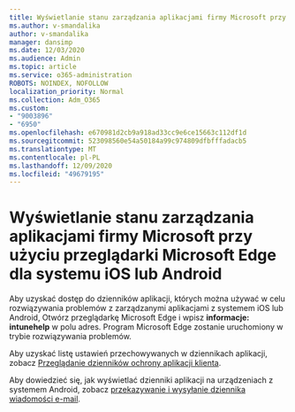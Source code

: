```yaml
---
title: Wyświetlanie stanu zarządzania aplikacjami firmy Microsoft przy użyciu przeglądarki Microsoft Edge dla systemu iOS lub Android
ms.author: v-smandalika
author: v-smandalika
manager: dansimp
ms.date: 12/03/2020
ms.audience: Admin
ms.topic: article
ms.service: o365-administration
ROBOTS: NOINDEX, NOFOLLOW
localization_priority: Normal
ms.collection: Adm_O365
ms.custom:
- "9003896"
- "6950"
ms.openlocfilehash: e670981d2cb9a918ad33cc9e6ce15663c112df1d
ms.sourcegitcommit: 523098560e54a50184a99c974809dfbfffadacb5
ms.translationtype: MT
ms.contentlocale: pl-PL
ms.lasthandoff: 12/09/2020
ms.locfileid: "49679195"
---
```

# <a name="view-the-management-status-of-microsoft-apps-by-using-microsoft-edge-for-ios-or-android-devices"></a>Wyświetlanie stanu zarządzania aplikacjami firmy Microsoft przy użyciu przeglądarki Microsoft Edge dla systemu iOS lub Android

Aby uzyskać dostęp do dzienników aplikacji, których można używać w celu rozwiązywania problemów z zarządzanymi aplikacjami z systemem iOS lub Android, Otwórz przeglądarkę Microsoft Edge i wpisz **informacje: intunehelp** w polu adres. Program Microsoft Edge zostanie uruchomiony w trybie rozwiązywania problemów.

Aby uzyskać listę ustawień przechowywanych w dziennikach aplikacji, zobacz [Przeglądanie dzienników ochrony aplikacji klienta](https://docs.microsoft.com/mem/intune/apps/app-protection-policy-settings-log).

Aby dowiedzieć się, jak wyświetlać dzienniki aplikacji na urządzeniach z systemem Android, zobacz [przekazywanie i wysyłanie dziennika wiadomości e-mail](https://docs.microsoft.com/mem/intune/user-help/send-logs-to-your-it-admin-by-email-android).